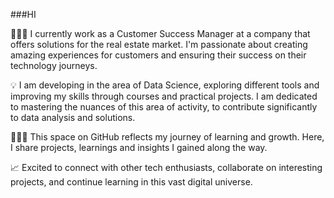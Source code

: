 ###HI

🙋🏻‍♀️ I currently work as a Customer Success Manager at a company that offers solutions for the real estate market. 
I'm passionate about creating amazing experiences for customers and ensuring their success on their technology journeys.

💡 I am developing in the area of ​​Data Science, exploring different tools and improving my skills through courses and practical projects. 
I am dedicated to mastering the nuances of this area of ​​activity, to contribute significantly to data analysis and solutions.

 👩🏻‍💻 This space on GitHub reflects my journey of learning and growth. Here, I share projects, learnings and insights I gained along the way.

📈 Excited to connect with other tech enthusiasts, collaborate on interesting projects, and continue learning in this vast digital universe.
